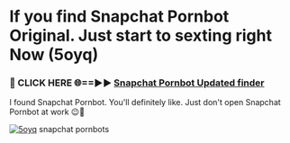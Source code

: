 # If you find Snapchat Pornbot Original. Just start to sexting right Now (5oyq)

<h3>🔴 CLICK HERE 🌐==►► <a href="https://tinyurl.com/mtbk5fxa" rel="nofollow">Snapchat Pornbot Updated finder</a></h3>

I found Snapchat Pornbot. You'll definitely like. Just don't open Snapchat Pornbot at work 😉💬

[![5oyq](https://i.imgur.com/Q8WKrnY.jpeg)](https://tinyurl.com/mtbk5fxa)
snapchat pornbots
